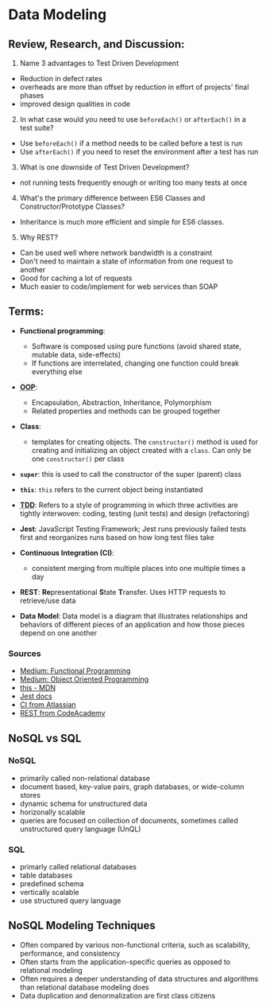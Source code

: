 # Data Modeling

## Review, Research, and Discussion:

1. Name 3 advantages to Test Driven Development
  - Reduction in defect rates
  - overheads are more than offset by reduction in effort of projects' final phases
  - improved design qualities in code

2. In what case would you need to use `beforeEach()` or `afterEach()` in a test suite?
  - Use `beforeEach()` if a method needs to be called before a test is run
  - Use `afterEach()` if you need to reset the environment after a test has run

3. What is one downside of Test Driven Development?
  - not running tests frequently enough or writing too many tests at once

4. What's the primary difference between ES6 Classes and Constructor/Prototype Classes?
  - Inheritance is much more efficient and simple for ES6 classes.
  
5. Why REST?
  - Can be used well where network bandwidth is a constraint
  - Don't need to maintain a state of information from one request to another
  - Good for caching a lot of requests
  - Much easier to code/implement for web services than SOAP

## Terms:

- **Functional programming**:
  - Software is composed using pure functions (avoid shared state, mutable data, side-effects)
  - If functions are interrelated, changing one function could break everything else

- **<abbr title="Object-Oriented Programming">OOP</abbr>**:
    
  - Encapsulation, Abstraction, Inheritance, Polymorphism
  - Related properties and methods can be grouped together

- **Class**:
  - templates for creating objects. The `constructor()` method is used for creating and initializing an object created with a `class`. Can only be one `constructor()` per class

- **`super`**: this is used to call the constructor of the super (parent) class

- **`this`**: `this` refers to the current object being instantiated

- **<abbr title="Test Driven Development">TDD</abbr>**: Refers to a style of programming in which three activities are tightly interwoven: coding, testing (unit tests) and design (refactoring)

- **Jest**: JavaScript Testing Framework; Jest runs previously failed tests first and reorganizes runs based on how long test files take

- **Continuous Integration (CI)**:
  - consistent merging from multiple places into one multiple times a day

- **REST**: **Re**presentational **S**tate **T**ransfer. Uses HTTP requests to retrieve/use data

- **Data Model**: Data model is a diagram that illustrates relationships and behaviors of different pieces of an application and how those pieces depend on one another

### Sources
- [Medium: Functional Programming](https://medium.com/javascript-scene/master-the-javascript-interview-what-is-functional-programming-7f218c68b3a0)
- [Medium: Object Oriented Programming](https://medium.com/swlh/what-is-object-oriented-programming-f5b42f3ac826)
- [this - MDN](https://developer.mozilla.org/en-US/docs/Web/JavaScript/Reference/Operators/this)
- [Jest docs](https://jestjs.io/)
- [CI from Atlassian](https://www.atlassian.com/continuous-delivery/continuous-integration)
- [REST from CodeAcademy](https://www.codecademy.com/articles/what-is-rest)

## NoSQL vs SQL

### NoSQL

- primarily called non-relational database
- document based, key-value pairs, graph databases, or wide-column stores
- dynamic schema for unstructured data
- horizonally scalable
- queries are focused on collection of documents, sometimes called unstructured query language (UnQL)

### SQL

- primarly called relational databases
- table databases
- predefined schema
- vertically scalable
- use structured query language

## NoSQL Modeling Techniques

- Often compared by various non-functional criteria, such as scalability, performance, and consistency
- Often starts from the application-specific queries as opposed to relational modeling
- Often requires a deeper understanding of data structures and algorithms than relational database modeling does
- Data duplication and denormalization are first class citizens